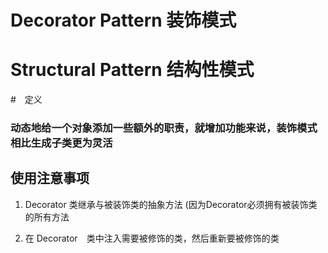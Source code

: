 # Decorator Pattern 装饰模式

# Structural Pattern 结构性模式

#　定义

### 动态地给一个对象添加一些额外的职责，就增加功能来说，装饰模式相比生成子类更为灵活



## 使用注意事项

1. Decorator 类继承与被装饰类的抽象方法 (因为Decorator必须拥有被装饰类的所有方法

2. 在 Decorator　类中注入需要被修饰的类，然后重新要被修饰的类

